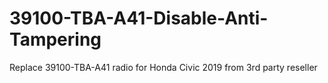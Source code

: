 # 39100-TBA-A41-Disable-Anti-Tampering
Replace 39100-TBA-A41 radio for Honda Civic 2019 from 3rd party reseller
